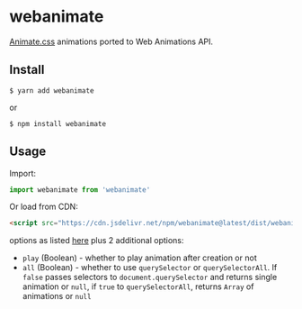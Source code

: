 # webanimate
[Animate.css](https://github.com/daneden/animate.css) animations ported to Web Animations API.

## Install

```
$ yarn add webanimate
```
or
```
$ npm install webanimate
```


## Usage

Import:

```javascript
import webanimate from 'webanimate'
```
Or load from CDN:
```html
<script src="https://cdn.jsdelivr.net/npm/webanimate@latest/dist/webanimate.js"></script>
```

options as listed [here](https://developer.mozilla.org/en-US/docs/Web/API/Element/animate) plus 2 additional options: 
* `play` (Boolean) - whether to play animation after creation or not 
 * `all` (Boolean) - whether to use `querySelector` or `querySelectorAll`.
 If `false` passes selectors to `document.querySelector` and returns single animation or `null`, if `true` to `querySelectorAll`, returns `Array` of animations or `null`
